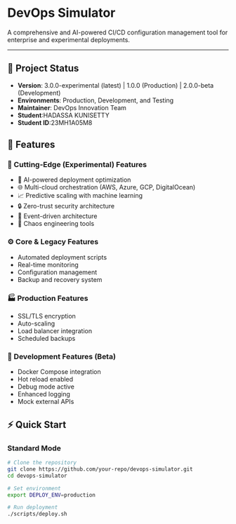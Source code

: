 # DevOps Simulator

A comprehensive and AI-powered CI/CD configuration management tool for enterprise and experimental deployments.

---

## 🧩 Project Status
- **Version**: 3.0.0-experimental (latest) | 1.0.0 (Production) | 2.0.0-beta (Development)
- **Environments**: Production, Development, and Testing
- **Maintainer**: DevOps Innovation Team
- **Student**:HADASSA KUNISETTY
- **Student ID**:23MH1A05M8


## 🚀 Features

### 🧠 Cutting-Edge (Experimental) Features
- 🤖 AI-powered deployment optimization  
- 🌐 Multi-cloud orchestration (AWS, Azure, GCP, DigitalOcean)  
- 📈 Predictive scaling with machine learning  
- 🔒 Zero-trust security architecture  
- 🌊 Event-driven architecture  
- 🎯 Chaos engineering tools  

### ⚙️ Core & Legacy Features
- Automated deployment scripts  
- Real-time monitoring  
- Configuration management  
- Backup and recovery system  

### 🏭 Production Features
- SSL/TLS encryption  
- Auto-scaling  
- Load balancer integration  
- Scheduled backups  

### 🧪 Development Features (Beta)
- Docker Compose integration  
- Hot reload enabled  
- Debug mode active  
- Enhanced logging  
- Mock external APIs  



## ⚡ Quick Start

### Standard Mode
```bash
# Clone the repository
git clone https://github.com/your-repo/devops-simulator.git
cd devops-simulator

# Set environment
export DEPLOY_ENV=production

# Run deployment
./scripts/deploy.sh
